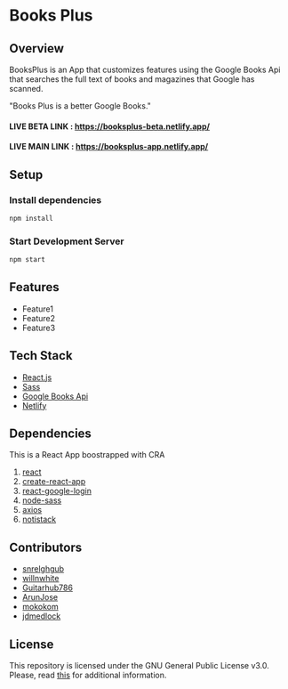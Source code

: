 # Books Plus

## Overview

BooksPlus is an App that customizes features using the Google Books Api that searches the full text of books and magazines that Google has scanned. 

"Books Plus is a better Google Books."

#### LIVE BETA LINK : https://booksplus-beta.netlify.app/
#### LIVE MAIN LINK : https://booksplus-app.netlify.app/

## Setup

### Install dependencies

```bash
npm install
```

### Start Development Server

```bash
npm start
```

## Features
- Feature1
- Feature2
- Feature3

## Tech Stack
- [React.js](https://reactjs.org/)
- [Sass](https://sass-lang.com/)
- [Google Books Api](https://developers.google.com/books/docs/overview)
- [Netlify](https://www.netlify.com/)

## Dependencies
This is a React App boostrapped with CRA
1. [react](https://www.npmjs.com/package/react)
2. [create-react-app](https://www.npmjs.com/package/create-react-app)
3. [react-google-login](https://www.npmjs.com/package/react-google-login)
4. [node-sass](https://www.npmjs.com/package/node-sass)
5. [axios](https://www.npmjs.com/search?q=axios)
6. [notistack](https://www.npmjs.com/package/notistack)

## Contributors
- [snrelghgub](https://github.com/snrelghgub)
- [willnwhite](https://github.com/willnwhite)
- [Guitarhub786](https://github.com/Guitarhub786)
- [ArunJose](https://github.com/ArunJose)
- [mokokom](https://github.com/mokokom)
- [jdmedlock](https://github.com/jdmedlock)

## License

This repository is licensed under the GNU General Public License v3.0.
Please, read [this](/LICENSE.md) for additional information.